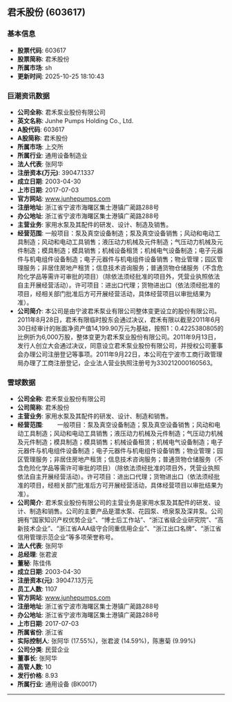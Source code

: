 ## 君禾股份 (603617)

### 基本信息

- **股票代码**: 603617
- **股票简称**: 君禾股份
- **所属市场**: sh
- **更新时间**: 2025-10-25 18:10:43

### 巨潮资讯数据

- **公司全称**: 君禾泵业股份有限公司
- **英文名称**: Junhe Pumps Holding Co., Ltd.
- **A股代码**: 603617
- **A股简称**: 君禾股份
- **所属市场**: 上交所
- **所属行业**: 通用设备制造业
- **法人代表**: 张阿华
- **注册资本(万元)**: 39047.1337
- **成立日期**: 2003-04-30
- **上市日期**: 2017-07-03
- **官方网站**: www.junhepumps.com
- **注册地址**: 浙江省宁波市海曙区集士港镇广蔺路288号
- **办公地址**: 浙江省宁波市海曙区集士港镇广蔺路288号
- **主营业务**: 家用水泵及其配件的研发、设计、制造及销售。
- **经营范围**: 一般项目：泵及真空设备制造；泵及真空设备销售；风动和电动工具制造；风动和电动工具销售；液压动力机械及元件制造；气压动力机械及元件制造；模具制造；模具销售；机械设备租赁；机械电气设备制造；电子元器件与机电组件设备制造；电子元器件与机电组件设备销售；物业管理；园区管理服务；非居住房地产租赁；信息技术咨询服务；普通货物仓储服务（不含危险化学品等需许可审批的项目）（除依法须经批准的项目外，凭营业执照依法自主开展经营活动）。许可项目：进出口代理；货物进出口（依法须经批准的项目，经相关部门批准后方可开展经营活动，具体经营项目以审批结果为准）。
- **公司简介**: 本公司是由宁波君禾泵业有限公司整体变更设立的股份有限公司。2011年8月28日，君禾有限临时股东会通过决议，君禾有限以截至2011年6月30日经审计的账面净资产值14,199.90万元为基础，按照1：0.4225380805的比例折为6,000万股，整体变更为君禾泵业股份有限公司。2011年9月13日，发行人创立大会通过决议，同意设立君禾泵业股份有限公司，并授权公司董事会办理公司注册登记等事项。2011年9月22日，本公司在宁波市工商行政管理局办理了工商注册登记，企业法人营业执照注册号为330212000160563。

### 雪球数据

- **公司全称**: 君禾泵业股份有限公司
- **公司简称**: 君禾股份
- **主营业务**: 家用水泵及其配件的研发、设计、制造和销售。
- **经营范围**: 　　一般项目：泵及真空设备制造；泵及真空设备销售；风动和电动工具制造；风动和电动工具销售；液压动力机械及元件制造；气压动力机械及元件制造；模具制造；模具销售；机械设备租赁；机械电气设备制造；电子元器件与机电组件设备制造；电子元器件与机电组件设备销售；物业管理；园区管理服务；非居住房地产租赁；信息技术咨询服务；普通货物仓储服务（不含危险化学品等需许可审批的项目）（除依法须经批准的项目外，凭营业执照依法自主开展经营活动）。许可项目：进出口代理；货物进出口（依法须经批准的项目，经相关部门批准后方可开展经营活动，具体经营项目以审批结果为准）。
- **公司简介**: 君禾泵业股份有限公司的主营业务是家用水泵及其配件的研发、设计、制造和销售。公司的主要产品是潜水泵、花园泵、喷泉泵及深井泵。公司拥有“国家知识产权优势企业”、“博士后工作站”、“浙江省级企业研究院”、“高新技术企业”、“浙江省AAA级守合同重信用企业”、“浙江出口名牌”、“浙江省信用管理示范企业”等多项荣誉称号。
- **法人代表**: 张阿华
- **总经理**: 张君波
- **董秘**: 陈佳伟
- **成立日期**: 2003-04-30
- **注册资本(元)**: 39047.13万元
- **员工人数**: 1107
- **官方网站**: www.junhepumps.com
- **注册地址**: 浙江省宁波市海曙区集士港镇广蔺路288号
- **办公地址**: 浙江省宁波市海曙区集士港镇广蔺路288号
- **上市日期**: 2017-07-03
- **所属省份**: 浙江省
- **实际控制人**: 张阿华 (17.55%)，张君波 (14.59%)，陈惠菊 (9.99%)
- **公司分类**: 民营企业
- **董事长**: 张阿华
- **高管人数**: 10
- **发行价格**: 8.93
- **所属行业**: 通用设备 (BK0017)

---